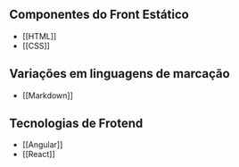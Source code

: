 
## Componentes do Front Estático

- [[HTML]]
- [[CSS]]

## Variações em linguagens de marcação

- [[Markdown]]

## Tecnologias de Frotend

- [[Angular]]
- [[React]]